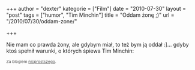 +++
author = "dexter"
kategorie = ["Film"]
date = "2010-07-30"
layout = "post"
tags = ["humor", "Tim Minchin"]
title = "Oddam żonę ;)"
url = "/2010/07/30/oddam-zone/"

+++

Nie mam co prawda żony, ale gdybym miał, to też bym ją oddał :]&#8230; gdyby ktoś spełnił warunki, o których śpiewa Tim Minchin:


  


<span style="color:#555;font-size:8pt;">Za blogiem <a href="http://nicprostszego.wordpress.com" style="color:#555">nicprostszego</a>.</span>